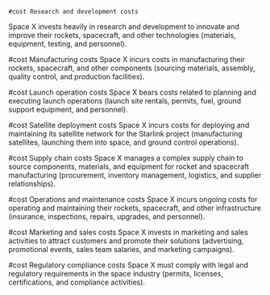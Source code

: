     #cost Research and development costs
Space X invests heavily in research and development to innovate and improve their rockets, spacecraft, and other technologies (materials, equipment, testing, and personnel).

#cost Manufacturing costs
Space X incurs costs in manufacturing their rockets, spacecraft, and other components (sourcing materials, assembly, quality control, and production facilities).

#cost Launch operation costs
Space X bears costs related to planning and executing launch operations (launch site rentals, permits, fuel, ground support equipment, and personnel).

#cost Satellite deployment costs
Space X incurs costs for deploying and maintaining its satellite network for the Starlink project (manufacturing satellites, launching them into space, and ground control operations).

#cost Supply chain costs
Space X manages a complex supply chain to source components, materials, and equipment for rocket and spacecraft manufacturing (procurement, inventory management, logistics, and supplier relationships).

#cost Operations and maintenance costs
Space X incurs ongoing costs for operating and maintaining their rockets, spacecraft, and other infrastructure (insurance, inspections, repairs, upgrades, and personnel).

#cost Marketing and sales costs
Space X invests in marketing and sales activities to attract customers and promote their solutions (advertising, promotional events, sales team salaries, and marketing campaigns).

#cost Regulatory compliance costs
Space X must comply with legal and regulatory requirements in the space industry (permits, licenses, certifications, and compliance activities).



